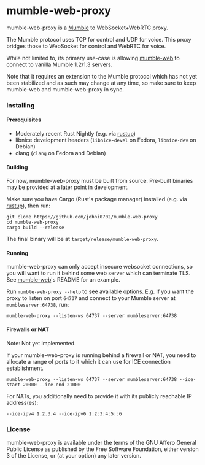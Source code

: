 # mumble-web-proxy

mumble-web-proxy is a [Mumble] to WebSocket+WebRTC proxy.

The Mumble protocol uses TCP for control and UDP for voice.
This proxy bridges those to WebSocket for control and WebRTC for voice.

While not limited to, its primary use-case is allowing [mumble-web] to connect to vanilla Mumble 1.2/1.3 servers.

Note that it requires an extension to the Mumble protocol which has not yet been stabilized and as such may change at any time, so make sure to keep mumble-web and mumble-web-proxy in sync.

### Installing

#### Prerequisites

- Moderately recent Rust Nightly (e.g. via [rustup](https://rustup.rs/))
- libnice development headers (`libnice-devel` on Fedora, `libnice-dev` on Debian)
- clang (`clang` on Fedora and Debian)

#### Building
For now, mumble-web-proxy must be built from source. Pre-built binaries may be provided at a later point in development.

Make sure you have Cargo (Rust's package manager) installed (e.g. via [rustup](https://rustup.rs/)), then run:
```
git clone https://github.com/johni0702/mumble-web-proxy
cd mumble-web-proxy
cargo build --release
```
The final binary will be at `target/release/mumble-web-proxy`.

#### Running

mumble-web-proxy can only accept insecure websocket connections, so you will want to run it behind some web server which can terminate TLS. See [mumble-web]'s README for an example.

Run `mumble-web-proxy --help` to see available options.
E.g. if you want the proxy to listen on port `64737` and connect to your Mumble server at `mumbleserver:64738`, run:
```
mumble-web-proxy --listen-ws 64737 --server mumbleserver:64738
```

#### Firewalls or NAT
Note: Not yet implemented.

If your mumble-web-proxy is running behind a firewall or NAT, you need to allocate a range of ports to it which it can use for ICE connection establishment.
```
mumble-web-proxy --listen-ws 64737 --server mumbleserver:64738 --ice-start 20000 --ice-end 21000
```
For NATs, you additionally need to provide it with its publicly reachable IP address(es):
```
--ice-ipv4 1.2.3.4 --ice-ipv6 1:2:3:4:5::6
```

### License
mumble-web-proxy is available under the terms of the GNU Affero General Public License as published by the Free Software Foundation, either version 3 of the License, or (at your option) any later version.

[Mumble]: https://wiki.mumble.info/wiki/Main_Page
[mumble-web]: https://github.com/Johni0702/mumble-web/tree/webrtc
[mumble-web-proxy]: https://github.com/johni0702/mumble-web-proxy
